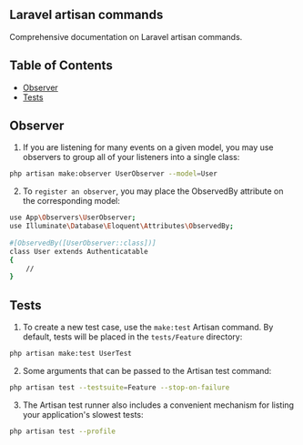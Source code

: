## Laravel artisan commands
Comprehensive documentation on Laravel artisan commands.

## Table of Contents
- [Observer](#observer)
- [Tests](#tests)

## Observer
1. If you are listening for many events on a given model, you may use observers to group all of your listeners into a single class:
```sh
php artisan make:observer UserObserver --model=User
```
2. To `register an observer`, you may place the ObservedBy attribute on the corresponding model:
```sh
use App\Observers\UserObserver;
use Illuminate\Database\Eloquent\Attributes\ObservedBy;
 
#[ObservedBy([UserObserver::class])]
class User extends Authenticatable
{
    //
}
```

## Tests
1. To create a new test case, use the `make:test` Artisan command. By default, tests will be placed in the `tests/Feature` directory:
```sh
php artisan make:test UserTest
```
2. Some arguments that can be passed to the Artisan test command:
```sh
php artisan test --testsuite=Feature --stop-on-failure
```
3. The Artisan test runner also includes a convenient mechanism for listing your application's slowest tests:
```sh
php artisan test --profile
```
